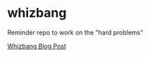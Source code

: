 # whizbang
Reminder repo to work on the "hard problems"

[Whizbang Blog Post](http://jeffknupp.com/blog/2014/05/30/you-need-to-start-a-whizbang-project-immediately/)
